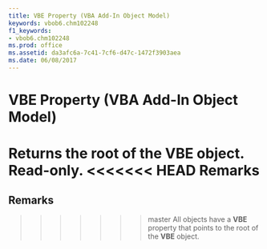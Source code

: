 ```yaml
---
title: VBE Property (VBA Add-In Object Model)
keywords: vbob6.chm102248
f1_keywords:
- vbob6.chm102248
ms.prod: office
ms.assetid: da3afc6a-7c41-7cf6-d47c-1472f3903aea
ms.date: 06/08/2017
---
```



# VBE Property (VBA Add-In Object Model)



Returns the root of the  **VBE** object. Read-only.
<<<<<<< HEAD
 **Remarks**
=======

## Remarks

>>>>>>> master
All objects have a  **VBE** property that points to the root of the **VBE** object.

